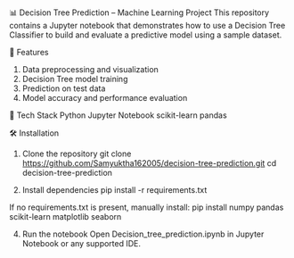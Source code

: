 📊 Decision Tree Prediction – Machine Learning Project
This repository contains a Jupyter notebook that demonstrates how to use a Decision Tree Classifier to build and evaluate a predictive model using a sample dataset.

🚀 Features
1. Data preprocessing and visualization
2. Decision Tree model training
3. Prediction on test data
4. Model accuracy and performance evaluation

🧠 Tech Stack
Python 
Jupyter Notebook 
scikit-learn
pandas

🛠️ Installation
1. Clone the repository
git clone https://github.com/Samyuktha162005/decision-tree-prediction.git
cd decision-tree-prediction

3. Install dependencies
pip install -r requirements.txt

If no requirements.txt is present, manually install:
pip install numpy pandas scikit-learn matplotlib seaborn

4. Run the notebook
Open Decision_tree_prediction.ipynb in Jupyter Notebook or any supported IDE.
